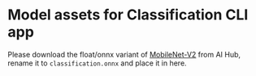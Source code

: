 # Model assets for Classification CLI app

Please download the float/onnx variant of [MobileNet-V2](https://aihub.qualcomm.com/compute/models/mobilenet_v2]) from AI Hub, rename it to `classification.onnx` and place it in here.
